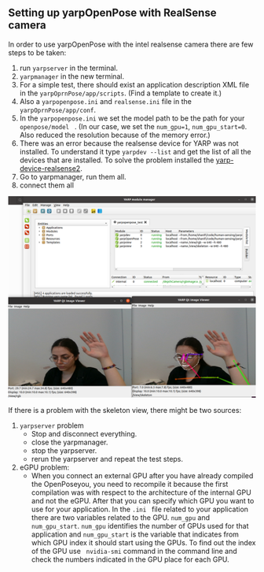 ## Setting up yarpOpenPose with RealSense camera
In order to use yarpOpenPose with the intel realsense camera there are few steps to be taken:
  1. run ``yarpserver`` in the terminal.
  2. ``yarpmanager`` in the new terminal.
  3.  For a simple test, there should exist an application description XML file in the ``yarpOprnPose/app/scripts``. (Find a template to create it.)
  4. Also a ``yarpopenpose.ini`` and ``realsense.ini`` file in the ``yarpOprnPose/app/conf``. 
  5. In the ``yarpopenpose.ini`` we set the model path to be the path for your ``openpose/model `` . (In our case, we set the ``num_gpu=1``, ``num_gpu_start=0``. Also reduced the resolution because of the memory error.)
  6.  There was an error because the realsense device for YARP was not installed. To understand it type ``yarpdev --list`` and get the list of all the devices that are installed. To solve the problem installed the [yarp-device-realsense2](https://github.com/robotology/yarp-device-realsense2).
  7. Go to yarpmanager, run them all.
  8. connect them all

  ![Test 1](RealSenseTest1.png)

  If there is a problem with the skeleton view, there might be two sources:
1. `` yarpserver `` problem
     - Stop and disconnect everything.
     - close the yarpmanager.
     - stop the yarpserver.
     - rerun the yarpserver and repeat the test steps.
 2. eGPU problem:
     - When you connect an external GPU after you have already compiled the OpenPoseyou, you need to recompile it because the first compilation was with respect to the architecture of the internal GPU and not the eGPU. After that you can specify which GPU you want to use for your application. In the ``.ini `` file related to your application there are two variables related to the GPU. ``num_gpu``  and `` num_gpu_start ``. ``num_gpu`` identifies the number of GPUs used for that application and `` num_gpu_start `` is the variable that indicates from which GPU index it should start using the GPUs. To find out the index of the GPU use `` nvidia-smi`` command in the command line and check the numbers indicated in the GPU place for each GPU.